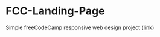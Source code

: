 # FCC-Landing-Page
Simple freeCodeCamp responsive web design project ([link](https://learn.freecodecamp.org/responsive-web-design/responsive-web-design-projects/build-a-product-landing-page))

